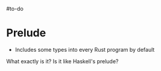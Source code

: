 #to-do 

# Prelude
- Includes some types into every Rust program by default

What exactly is it?
Is it like Haskell's prelude?